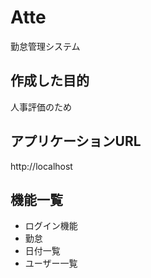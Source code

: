 # Atte
勤怠管理システム
## 作成した目的
人事評価のため
## アプリケーションURL
http://localhost 
## 機能一覧
- ログイン機能
- 勤怠
- 日付一覧  
- ユーザー一覧
